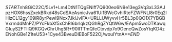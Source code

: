 $START$nh8GiC22C/5Lv1+Lm4DtN1TQgENiff7Q900eo6N9e13eg3Vq3xL33AJpzHOX6hssZxekBRkd48sCdSAeAsnicJva61Ui1BWcGvhlRteFZWFNLl8r0Eq2lHlzCL12gy109iR8yrPewI9Ncx7JklJvIFA+URLLUWyvvHr5BL3p0QO1X7YBGBVxrmddMnPZ/PYcFkbXf5xChRI6brlqkzQGhRgZYQtW6w/EApm5woDTKawqGIuyS2FTIiQ9KGQvGhrUhg5R+90IITTmQfeCtxvdp7o9OencQwZosYtqKD4zENohGBe121teU53+1Cye43BveuDIEBoF522Oj/wouIYtnA==$END$